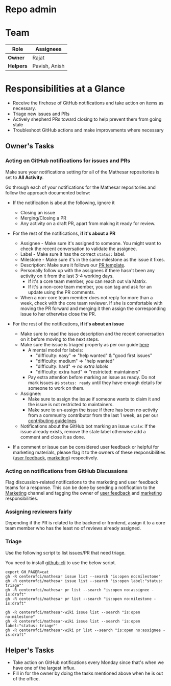 # Repo admin

# Team

| Role        | Assignees     |
| ----------- | ------------- |
| **Owner**   | Rajat         |
| **Helpers** | Pavish, Anish |

# Responsibilities at a Glance

- Receive the firehose of GitHub notifications and take action on items as necessary.
- Triage new issues and PRs
- Actively shepherd PRs toward closing to help prevent them from going stale
- Troubleshoot GitHub actions and make improvements where necessary

## Owner's Tasks

### Acting on GitHub notifications for issues and PRs

Make sure your notifications setting for all of the Mathesar repositories is set to **All Activity**.

Go through each of your notifications for the Mathesar repositories and follow the approach documented below:

- If the notification is about the following, ignore it
  - Closing an issue
  - Merging/Closing a PR
  - Any activity on a draft PR, apart from making it ready for review.
- For the rest of the notifications, **if it's about a PR**
  - Assignee - Make sure it's assigned to someone. You might want to check the recent conversation to validate the assignee.
  - Label - Make sure it has the correct `status:` label.
  - Milestone - Make sure it's in the same milestone as the issue it fixes.
  - Description: Make sure it follows our [PR template](https://github.com/centerofci/mathesar/blob/develop/.github/PULL_REQUEST_TEMPLATE).
  - Personally follow up with the assignees if there hasn't been any activity on it from the last 3-4 working days.
    - If it's a core team member, you can reach out via Matrix.
    - If it's a non-core team member, you can tag and ask for an update using the PR comments.
  - When a non-core team member does not reply for more than a week, check with the core team reviewer. If she is comfortable with moving the PR forward and merging it then assign the corresponding issue to her otherwise close the PR.
- For the rest of the notifications, **if it's about an issue**
  - Make sure to read the issue description and the recent conversation on it before moving to the next steps.
  - Make sure the issue is triaged properly as per our guide [here](/team/guide/issue-triage)
    - A mental model for labels:
      - "difficulty: easy" => "help wanted" & "good first issues"
      - "difficulty: medium" => "help wanted"
      - "difficulty: hard" => _no extra labels_
      - "difficulty: extra hard" => "restricted: maintainers"
    - Pay extra attention before marking an issue as ready. Do not mark issues as `status: ready` until they have enough details for someone to work on them.
  - Assignee:
    - Make sure to assign the issue if someone wants to claim it and the issue is not restricted to maintainers.
    - Make sure to un-assign the issue if there has been no activity from a community contributor from the last 1 week, as per our [contributing guidelines](https://github.com/centerofci/mathesar/blob/develop/CONTRIBUTING.md)
  - Notifications about the GitHub bot marking an issue `stale`: If the issue already exists, remove the stale label otherwise add a comment and close it as done.

- If a comment or issue can be considered user feedback or helpful for marketing materials, please flag it to the owners of these responsibilities ([user feedback](/team/responsibilities/user-feedback), [marketing](/team/responsibilities/marketing.md)) respectively.

### Acting on notifications from GitHub Discussions

Flag discussion-related notifications to the marketing and user feedback teams for a response. This can be done by sending a notification to the [Marketing](https://matrix.to/#/#marketing:matrix.mathesar.org) channel and tagging the owner of [user feedback](/team/responsibilities/user-feedback) and [marketing](/team/responsibilities/marketing.md) responsibilities.

### Assigning reviewers fairly

Depending if the PR is related to the backend or frontend, assign it to a core team member who has the least no of reviews already assigned.

### Triage

Use the following script to list issues/PR that need triage.

You need to install [github-cli](https://github.com/cli/cli#installation) to use the below script.

```
export GH_PAGER=cat
gh -R centerofci/mathesar issue list --search "is:open no:milestone"
gh -R centerofci/mathesar issue list --search 'is:open label:"status: triage"'
gh -R centerofci/mathesar pr list --search "is:open no:assignee -is:draft"
gh -R centerofci/mathesar pr list --search "is:open no:milestone -is:draft"

gh -R centerofci/mathesar-wiki issue list --search "is:open no:milestone"
gh -R centerofci/mathesar-wiki issue list --search 'is:open label:"status: triage"'
gh -R centerofci/mathesar-wiki pr list --search "is:open no:assignee -is:draft"
```

## Helper's Tasks
- Take action on GitHub notifications every Monday since that's when we have one of the largest influx.
- Fill in for the owner by doing the tasks mentioned above when he is out of the office.
